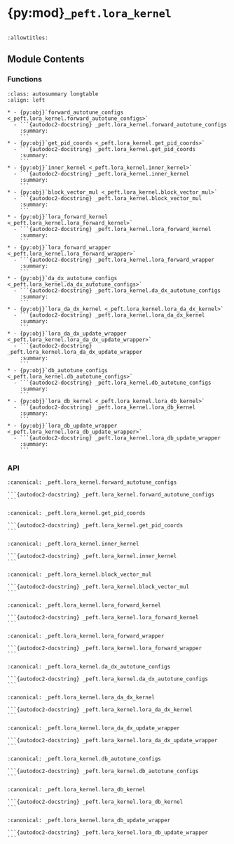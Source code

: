 # {py:mod}`_peft.lora_kernel`

```{py:module} _peft.lora_kernel
```

```{autodoc2-docstring} _peft.lora_kernel
:allowtitles:
```

## Module Contents

### Functions

````{list-table}
:class: autosummary longtable
:align: left

* - {py:obj}`forward_autotune_configs <_peft.lora_kernel.forward_autotune_configs>`
  - ```{autodoc2-docstring} _peft.lora_kernel.forward_autotune_configs
    :summary:
    ```
* - {py:obj}`get_pid_coords <_peft.lora_kernel.get_pid_coords>`
  - ```{autodoc2-docstring} _peft.lora_kernel.get_pid_coords
    :summary:
    ```
* - {py:obj}`inner_kernel <_peft.lora_kernel.inner_kernel>`
  - ```{autodoc2-docstring} _peft.lora_kernel.inner_kernel
    :summary:
    ```
* - {py:obj}`block_vector_mul <_peft.lora_kernel.block_vector_mul>`
  - ```{autodoc2-docstring} _peft.lora_kernel.block_vector_mul
    :summary:
    ```
* - {py:obj}`lora_forward_kernel <_peft.lora_kernel.lora_forward_kernel>`
  - ```{autodoc2-docstring} _peft.lora_kernel.lora_forward_kernel
    :summary:
    ```
* - {py:obj}`lora_forward_wrapper <_peft.lora_kernel.lora_forward_wrapper>`
  - ```{autodoc2-docstring} _peft.lora_kernel.lora_forward_wrapper
    :summary:
    ```
* - {py:obj}`da_dx_autotune_configs <_peft.lora_kernel.da_dx_autotune_configs>`
  - ```{autodoc2-docstring} _peft.lora_kernel.da_dx_autotune_configs
    :summary:
    ```
* - {py:obj}`lora_da_dx_kernel <_peft.lora_kernel.lora_da_dx_kernel>`
  - ```{autodoc2-docstring} _peft.lora_kernel.lora_da_dx_kernel
    :summary:
    ```
* - {py:obj}`lora_da_dx_update_wrapper <_peft.lora_kernel.lora_da_dx_update_wrapper>`
  - ```{autodoc2-docstring} _peft.lora_kernel.lora_da_dx_update_wrapper
    :summary:
    ```
* - {py:obj}`db_autotune_configs <_peft.lora_kernel.db_autotune_configs>`
  - ```{autodoc2-docstring} _peft.lora_kernel.db_autotune_configs
    :summary:
    ```
* - {py:obj}`lora_db_kernel <_peft.lora_kernel.lora_db_kernel>`
  - ```{autodoc2-docstring} _peft.lora_kernel.lora_db_kernel
    :summary:
    ```
* - {py:obj}`lora_db_update_wrapper <_peft.lora_kernel.lora_db_update_wrapper>`
  - ```{autodoc2-docstring} _peft.lora_kernel.lora_db_update_wrapper
    :summary:
    ```
````

### API

````{py:function} forward_autotune_configs()
:canonical: _peft.lora_kernel.forward_autotune_configs

```{autodoc2-docstring} _peft.lora_kernel.forward_autotune_configs
```
````

````{py:function} get_pid_coords(M, N, BLOCK_SIZE_M: triton.language.constexpr, BLOCK_SIZE_N: triton.language.constexpr, GROUP_SIZE_M: triton.language.constexpr)
:canonical: _peft.lora_kernel.get_pid_coords

```{autodoc2-docstring} _peft.lora_kernel.get_pid_coords
```
````

````{py:function} inner_kernel(pid_m, pid_n, a_ptr, b_ptr, M, K, N, stride_am, stride_ak, stride_bk, stride_bn, BLOCK_SIZE_M: triton.language.constexpr, BLOCK_SIZE_K: triton.language.constexpr, BLOCK_SIZE_N: triton.language.constexpr, scale)
:canonical: _peft.lora_kernel.inner_kernel

```{autodoc2-docstring} _peft.lora_kernel.inner_kernel
```
````

````{py:function} block_vector_mul(pid_m, pid_n, ab_result, c_ptr, d_ptr, M, N, L, stride_cn, stride_cl, stride_dm, stride_dl, BLOCK_SIZE_M: triton.language.constexpr, BLOCK_SIZE_N: triton.language.constexpr, BLOCK_SIZE_L: triton.language.constexpr)
:canonical: _peft.lora_kernel.block_vector_mul

```{autodoc2-docstring} _peft.lora_kernel.block_vector_mul
```
````

````{py:function} lora_forward_kernel(x_ptr, la_ptr, lb_ptr, res_ptr, M, N, K, L, stride_x_m, stride_x_k, stride_la_k, stride_la_n, stride_lb_n, stride_lb_l, stride_res_m, stride_res_l, scale, BLOCK_SIZE_M: triton.language.constexpr, BLOCK_SIZE_N: triton.language.constexpr, BLOCK_SIZE_K: triton.language.constexpr, BLOCK_SIZE_L: triton.language.constexpr, GROUP_SIZE_M: triton.language.constexpr)
:canonical: _peft.lora_kernel.lora_forward_kernel

```{autodoc2-docstring} _peft.lora_kernel.lora_forward_kernel
```
````

````{py:function} lora_forward_wrapper(x, lora_A, lora_B, res, scale, dtype=torch.float32)
:canonical: _peft.lora_kernel.lora_forward_wrapper

```{autodoc2-docstring} _peft.lora_kernel.lora_forward_wrapper
```
````

````{py:function} da_dx_autotune_configs()
:canonical: _peft.lora_kernel.da_dx_autotune_configs

```{autodoc2-docstring} _peft.lora_kernel.da_dx_autotune_configs
```
````

````{py:function} lora_da_dx_kernel(dy_ptr, b_ptr, a_ptr, dx_ptr, dyb_ptr, M, K, N, L, stride_dy_m, stride_dy_k, stride_lorab_k, stride_lorab_n, stride_loraa_n, stride_loraa_l, stride_dx_m, stride_dx_l, stride_dyb_m, stride_dyb_n, scale, BLOCK_SIZE_M: triton.language.constexpr, GROUP_SIZE_M: triton.language.constexpr, BLOCK_SIZE_N: triton.language.constexpr, BLOCK_SIZE_K: triton.language.constexpr, BLOCK_SIZE_L: triton.language.constexpr)
:canonical: _peft.lora_kernel.lora_da_dx_kernel

```{autodoc2-docstring} _peft.lora_kernel.lora_da_dx_kernel
```
````

````{py:function} lora_da_dx_update_wrapper(xt, dy, lora_B, lora_A, scale, dtype=torch.float32)
:canonical: _peft.lora_kernel.lora_da_dx_update_wrapper

```{autodoc2-docstring} _peft.lora_kernel.lora_da_dx_update_wrapper
```
````

````{py:function} db_autotune_configs()
:canonical: _peft.lora_kernel.db_autotune_configs

```{autodoc2-docstring} _peft.lora_kernel.db_autotune_configs
```
````

````{py:function} lora_db_kernel(a_ptr, b_ptr, c_ptr, M, K, N, stride_am, stride_ak, stride_bk, stride_bn, stride_cm, stride_cn, scale, BLOCK_SIZE_M: triton.language.constexpr, BLOCK_SIZE_K: triton.language.constexpr, BLOCK_SIZE_N: triton.language.constexpr, GROUP_SIZE_M: triton.language.constexpr)
:canonical: _peft.lora_kernel.lora_db_kernel

```{autodoc2-docstring} _peft.lora_kernel.lora_db_kernel
```
````

````{py:function} lora_db_update_wrapper(lora_A, xt, dy, scale, dtype=torch.float32)
:canonical: _peft.lora_kernel.lora_db_update_wrapper

```{autodoc2-docstring} _peft.lora_kernel.lora_db_update_wrapper
```
````
